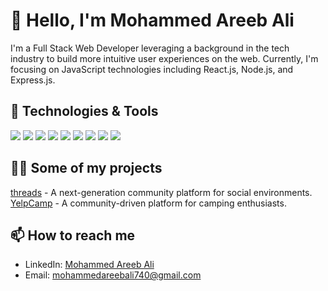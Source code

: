 # 👋 Hello, I'm Mohammed Areeb Ali


I'm a Full Stack Web Developer leveraging a background in the tech industry to build more intuitive user experiences on the web. Currently, I'm focusing on JavaScript technologies including React.js, Node.js, and Express.js.

## 🧰 Technologies & Tools

![](https://img.shields.io/badge/Code-JavaScript-informational?style=flat&logo=javascript&logoColor=white&color=2bbc8a)
![](https://img.shields.io/badge/Code-React-informational?style=flat&logo=react&logoColor=white&color=2bbc8a)
![](https://img.shields.io/badge/Code-Node.js-informational?style=flat&logo=node.js&logoColor=white&color=2bbc8a)
![](https://img.shields.io/badge/Code-Express.js-informational?style=flat&logo=express&logoColor=white&color=2bbc8a)
![](https://img.shields.io/badge/Code-Typescript-informational?style=flat&logo=typescript&logoColor=white&color=2bbc8a)
![](https://img.shields.io/badge/Tools-Docker-informational?style=flat&logo=docker&logoColor=white&color=2bbc8a)
![](https://img.shields.io/badge/Tools-Kubernetes-informational?style=flat&logo=kubernetes&logoColor=white&color=2bbc8a)
![](https://img.shields.io/badge/Tools-MongoDB-informational?style=flat&logo=mongodb&logoColor=white&color=2bbc8a)
![](https://img.shields.io/badge/Cloud-AWS-informational?style=flat&logo=amazon-aws&logoColor=white&color=2bbc8a)


## 👨‍💻 Some of my projects

[threads](https://threads-sable-phi.vercel.app) - A next-generation community platform for social environments.
[YelpCamp](https://github.com/mohammedareebali/camping) - A community-driven platform for camping enthusiasts.

## 📫 How to reach me

* LinkedIn: [Mohammed Areeb Ali](https://linkedin.com/in/yourusername)
* Email: [mohammedareebali740@gmail.com](mailto:mohammedareebali740@gmail.com)
